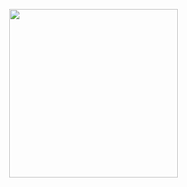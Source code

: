 
<p align="center">
 <img src="https://github.com/CabezasGonzalezJavier/Touchlin/blob/master/touchlin11.jpgf" width="300px" />
</p>

